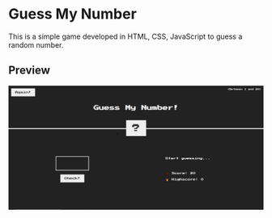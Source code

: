 # Guess My Number

This is a simple game developed in HTML, CSS, JavaScript to guess a random number.

## Preview

![](demo.jpg)